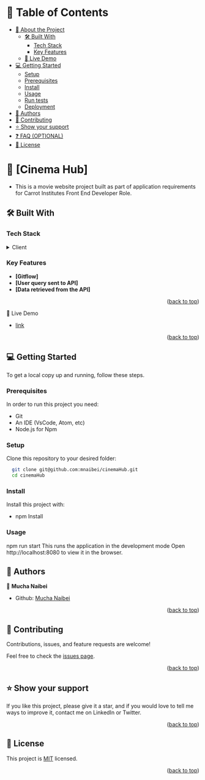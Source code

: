 <a name="readme-top"></a>

# 📗 Table of Contents

- [📖 About the Project](#about-project)
  - [🛠 Built With](#built-with)
    - [Tech Stack](#tech-stack)
    - [Key Features](#key-features)
  - [🚀 Live Demo](#live-demo)
- [💻 Getting Started](#getting-started)
  - [Setup](#setup)
  - [Prerequisites](#prerequisites)
  - [Install](#install)
  - [Usage](#usage)
  - [Run tests](#run-tests)
  - [Deployment](#triangular_flag_on_post-deployment)
- [👥 Authors](#authors)
- [🤝 Contributing](#contributing)
- [⭐️ Show your support](#support)
- [❓ FAQ (OPTIONAL)](#faq)
- [📝 License](#license)

# 📖 [Cinema Hub] <a name="about-project"></a>

- This is a movie website project built as part of application requirements for Carrot Institutes Front End Developer Role.

## 🛠 Built With <a name="HTML and CSS and JS and WEBPACK"></a>

### Tech Stack <a name="Front end (Javascript)"></a>

<details>
  <summary>Client</summary>
  <ul>
    <li><a href="https://www.w3schools.com/html/">HTML</a></li>
  </ul>
  <ul>
    <li><a href="https://www.w3schools.com/css/">CSS</a></li>
  </ul>
  <ul>
    <li><a href="https://www.w3schools.com/js/">JS</a></li>
  </ul>
  <ul>
    <li><a href="">Webpack</a></li>
  </ul>
</details>

### Key Features <a name="key-features"></a>

- **[Gitflow]**
- **[User query sent to API]**
- **[Data retrieved from the API]**

<p align="right">(<a href="#readme-top">back to top</a>)</p>

🚀 Live Demo

- [link](https://mnaibei.github.io/cinemaHub/dist/#home)

<p align="right">(<a href="#readme-top">back to top</a>)</p>

## 💻 Getting Started <a name="getting-started"></a>

To get a local copy up and running, follow these steps.

### Prerequisites

In order to run this project you need:

- Git
- An IDE (VsCode, Atom, etc)
- Node.js for Npm

### Setup

Clone this repository to your desired folder:

```sh
  git clone git@github.com:mnaibei/cinemaHub.git
  cd cinemaHub
```

### Install

Install this project with:

- npm Install

### Usage

npm run start
This runs the application in the development mode
Open http://localhost:8080 to view it in the browser.

## 👥 Authors <a name="authors"></a>

👤 **Mucha Naibei**

- Github: [Mucha Naibei](https://github.com/mnaibei)

<p align="right">(<a href="#readme-top">back to top</a>)</p>

<!-- ## 🔭 Future Features <a name="future-features"></a>

- Implement reservations for watching movie

<p align="right">(<a href="#readme-top">back to top</a>)</p> -->

## 🤝 Contributing <a name="contributing"></a>

Contributions, issues, and feature requests are welcome!

Feel free to check the [issues page](https://github.com/mnaibei/cinemaHub/issues).

<p align="right">(<a href="#readme-top">back to top</a>)</p>

## ⭐️ Show your support <a name="support"></a>

If you like this project, please give it a star, and if you would love to tell me ways to improve it, contact me on LinkedIn or Twitter.

<p align="right">(<a href="#readme-top">back to top</a>)</p>

<!-- ## 🙏 Acknowledgments <a name="acknowledgements"></a>

I would like to thank Microverse community for giving me the guide to building this project.

<p align="right">(<a href="#readme-top">back to top</a>)</p> -->

## 📝 License <a name="license"></a>

This project is [MIT](https://github.com/mnaibei/cinemaHub/blob/dev/LICENSE) licensed.

<p align="right">(<a href="#readme-top">back to top</a>)</p>
